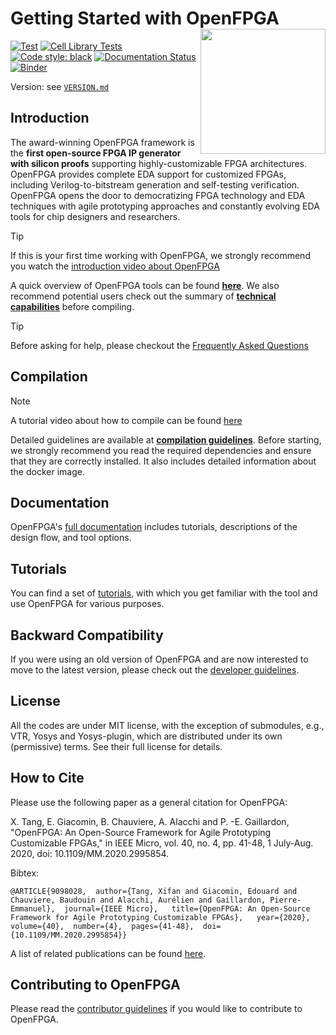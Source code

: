 # Getting Started with OpenFPGA <img src="./docs/source/overview/figures/OpenFPGA_logo.png" width="200" align="right">
[![Test](https://github.com/lnis-uofu/OpenFPGA/actions/workflows/build.yml/badge.svg)](https://github.com/lnis-uofu/OpenFPGA/actions/workflows/build.yml)
[![Cell Library Tests](https://github.com/lnis-uofu/OpenFPGA/actions/workflows/cell_lib_test.yml/badge.svg)](https://github.com/lnis-uofu/OpenFPGA/actions/workflows/cell_lib_test.yml)
[![Code style: black](https://img.shields.io/badge/code%20style-black-000000.svg)](https://github.com/psf/black)
[![Documentation Status](https://readthedocs.org/projects/openfpga/badge/?version=master)](https://openfpga.readthedocs.io/en/master/?badge=master)
[![Binder](https://mybinder.org/badge_logo.svg)](https://mybinder.org/v2/gh/lnis-uofu/OpenFPGA/master?urlpath=vscode)

Version: see [`VERSION.md`](VERSION.md)

## Introduction

The award-winning OpenFPGA framework is the **first open-source FPGA IP generator with silicon proofs** supporting highly-customizable FPGA architectures. OpenFPGA provides complete EDA support for customized FPGAs, including Verilog-to-bitstream generation and self-testing verification. OpenFPGA opens the door to democratizing FPGA technology and EDA techniques with agile prototyping approaches and constantly evolving EDA tools for chip designers and researchers.

> [!TIP]
> If this is your first time working with OpenFPGA, we strongly recommend you watch the [introduction video about OpenFPGA](https://youtu.be/ocODUGcYGqo)

A quick overview of OpenFPGA tools can be found [**here**](https://openfpga.readthedocs.io/en/master/tutorials/getting_started/tools/).
We also recommend potential users check out the summary of [**technical capabilities**](https://openfpga.readthedocs.io/en/master/overview/tech_highlights/#) before compiling.

> [!TIP]
> Before asking for help, please checkout the [Frequently Asked Questions](https://github.com/lnis-uofu/OpenFPGA/discussions/937)

## Compilation

> [!NOTE]
> A tutorial video about how to compile can be found [here](https://youtu.be/F9sMRmDewM0)

Detailed guidelines are available at [**compilation guidelines**](https://openfpga.readthedocs.io/en/master/tutorials/getting_started/compile/).
Before starting, we strongly recommend you read the required dependencies and ensure that they are correctly installed.
It also includes detailed information about the docker image.

## Documentation

OpenFPGA's [full documentation](https://openfpga.readthedocs.io/en/master/) includes tutorials, descriptions of the design flow, and tool options.

## Tutorials

You can find a set of [tutorials](https://openfpga.readthedocs.io/en/master/tutorials/), with which you get familiar with the tool and use OpenFPGA for various purposes.

## Backward Compatibility

If you were using an old version of OpenFPGA and are now interested to move to the latest version, please check out the [developer guidelines](https://openfpga.readthedocs.io/en/master/dev_manual/back_compatible/).

## License

All the codes are under MIT license, with the exception of submodules, e.g., VTR, Yosys and Yosys-plugin, which are distributed under its own (permissive) terms. See their full license for details.

## How to Cite

Please use the following paper as a general citation for OpenFPGA:

X. Tang, E. Giacomin, B. Chauviere, A. Alacchi and P. -E. Gaillardon, "OpenFPGA: An Open-Source Framework for Agile Prototyping Customizable FPGAs," in IEEE Micro, vol. 40, no. 4, pp. 41-48, 1 July-Aug. 2020, doi: 10.1109/MM.2020.2995854.

Bibtex:

```
@ARTICLE{9098028,  author={Tang, Xifan and Giacomin, Edouard and Chauviere, Baudouin and Alacchi, Aurélien and Gaillardon, Pierre-Emmanuel},  journal={IEEE Micro},   title={OpenFPGA: An Open-Source Framework for Agile Prototyping Customizable FPGAs},   year={2020},  volume={40},  number={4},  pages={41-48},  doi={10.1109/MM.2020.2995854}}
```

A list of related publications can be found [here](https://openfpga.readthedocs.io/en/master/appendix/reference/).

## Contributing to OpenFPGA

Please read the [contributor guidelines](https://openfpga.readthedocs.io/en/master/dev_manual/contributor_guide/) if you would like to contribute to OpenFPGA.
